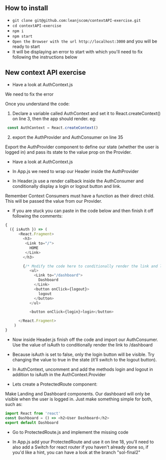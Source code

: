 ## How to install

- `git clone git@github.com:leanjscom/contextAPI-exercise.git`
- `cd contextAPI-exercise`
- `npm i`
- `npm start`
- `Open the Browser with the url http://localhost:3000` and you will be ready to start
- It will be displaying an error to start with which you'll need to fix following the instructions below


## New context API exercise

- Have a look at AuthContext.js

We need to fix the error

Once you understand the code:

1. Declare a variable called AuthContext and set it to React.createContext() on line 3, then the app should render. eg:
```javascript
 const AuthContext = React.createContext()
 ```

2. export the AuthProvider and AuthConsumer on line 35

Export the AuthProvider component to define our state (whether the user is logged in) and pass its state to the value prop on the Provider.

- Have a look at AuthContext.js

- In App.js we need to wrap our Header inside the AuthProvider

- In Header.js use a render callback inside the AuthConsumer and conditionally display a login or logout button and link.

Remember Context Consumers must have a function as their direct child. This will be passed the value from our Provider.

- If you are stuck you can paste in the code below and then finish it off following the comments:

```javascript
{
  ({ isAuth }) => (
      <React.Fragment>
        <h3>
         <Link to="/">
           HOME
         </Link>
        </h3>

        {/* Modify the code here to conditionally render the link and logout button or just the login button */}
           <ul>
             <Link to="/dashboard">
               Dashboard
             </Link>
             <button onClick={logout}>
               logout
             </button>
           </ul>

           <button onClick={login}>login</button>

      </React.Fragment>
    )
}
```

- Now inside Header.js finish off the code and import our AuthConsumer. Use the value of isAuth to conditionally render the link to /dashboard

- Because isAuth is set to false, only the login button will be visible. Try changing the value to true in the state (it’ll switch to the logout button).

- In AuthContext, uncomment and add the methods login and logout in addition to isAuth in the AuthContext.Provider

- Lets create a ProtectedRoute component:  

Make Landing and Dashboard components. Our dashboard will only be visible when the user is logged in. Just make something simple for both, such as:

```javascript
import React from 'react'
const Dashboard = () => <h2>User Dashboard</h2>
export default Dashboard
```

- Go to ProtectedRoute.js and implement the missing code

- In App.js add your ProtectedRoute and use it on line 18, you'll need to also add a Switch for react router if you haven't already done so, if you'd like a hint, you can have a look at the branch "sol-final2"
